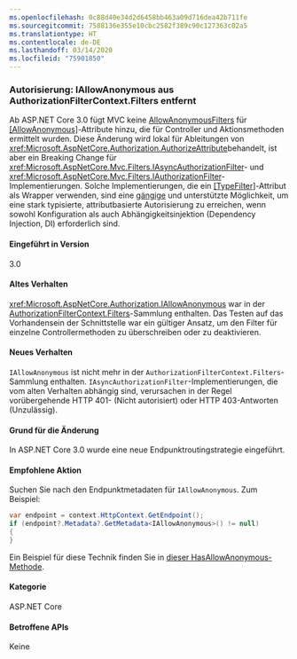```yaml
---
ms.openlocfilehash: 0c88d40e34d2d6458bb463a09d716dea42b711fe
ms.sourcegitcommit: 7588136e355e10cbc2582f389c90c127363c02a5
ms.translationtype: HT
ms.contentlocale: de-DE
ms.lasthandoff: 03/14/2020
ms.locfileid: "75901850"
---
```

### <a name="authorization-iallowanonymous-removed-from-authorizationfiltercontextfilters"></a>Autorisierung: IAllowAnonymous aus AuthorizationFilterContext.Filters entfernt

Ab ASP.NET Core 3.0 fügt MVC keine [AllowAnonymousFilters](xref:Microsoft.AspNetCore.Mvc.Authorization.AllowAnonymousFilter) für [[AllowAnonymous]](xref:Microsoft.AspNetCore.Authorization.AllowAnonymousAttribute)-Attribute hinzu, die für Controller und Aktionsmethoden ermittelt wurden. Diese Änderung wird lokal für Ableitungen von <xref:Microsoft.AspNetCore.Authorization.AuthorizeAttribute>behandelt, ist aber ein Breaking Change für <xref:Microsoft.AspNetCore.Mvc.Filters.IAsyncAuthorizationFilter>- und <xref:Microsoft.AspNetCore.Mvc.Filters.IAuthorizationFilter>-Implementierungen. Solche Implementierungen, die ein [[TypeFilter]](xref:Microsoft.AspNetCore.Mvc.TypeFilterAttribute)-Attribut als Wrapper verwenden, sind eine [gängige](https://stackoverflow.com/a/41348219/608220) und unterstützte Möglichkeit, um eine stark typisierte, attributbasierte Autorisierung zu erreichen, wenn sowohl Konfiguration als auch Abhängigkeitsinjektion (Dependency Injection, DI) erforderlich sind.

#### <a name="version-introduced"></a>Eingeführt in Version

3.0

#### <a name="old-behavior"></a>Altes Verhalten

<xref:Microsoft.AspNetCore.Authorization.IAllowAnonymous> war in der [AuthorizationFilterContext.Filters](xref:Microsoft.AspNetCore.Mvc.Filters.FilterContext.Filters%2A)-Sammlung enthalten. Das Testen auf das Vorhandensein der Schnittstelle war ein gültiger Ansatz, um den Filter für einzelne Controllermethoden zu überschreiben oder zu deaktivieren.

#### <a name="new-behavior"></a>Neues Verhalten

`IAllowAnonymous` ist nicht mehr in der `AuthorizationFilterContext.Filters`-Sammlung enthalten. `IAsyncAuthorizationFilter`-Implementierungen, die vom alten Verhalten abhängig sind, verursachen in der Regel vorübergehende HTTP 401- (Nicht autorisiert) oder HTTP 403-Antworten (Unzulässig).

#### <a name="reason-for-change"></a>Grund für die Änderung

In ASP.NET Core 3.0 wurde eine neue Endpunktroutingstrategie eingeführt.

#### <a name="recommended-action"></a>Empfohlene Aktion

Suchen Sie nach den Endpunktmetadaten für `IAllowAnonymous`. Zum Beispiel:

```csharp
var endpoint = context.HttpContext.GetEndpoint();
if (endpoint?.Metadata?.GetMetadata<IAllowAnonymous>() != null)
{
}
```

Ein Beispiel für diese Technik finden Sie in [dieser HasAllowAnonymous-Methode](https://github.com/dotnet/aspnetcore/blob/bd65275148abc9b07a3b59797a88d485341152bf/src/Mvc/Mvc.Core/src/Authorization/AuthorizeFilter.cs#L236).

#### <a name="category"></a>Kategorie

ASP.NET Core

#### <a name="affected-apis"></a>Betroffene APIs

Keine

<!--

#### Affected APIs

Not detectable via API analysis

-->
